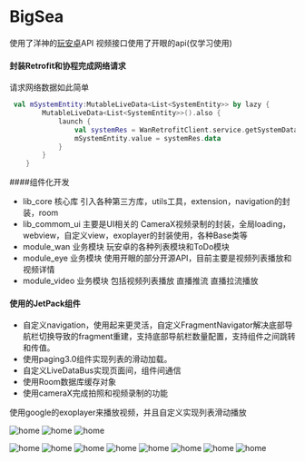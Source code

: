 # BigSea

使用了洋神的[玩安卓](https://www.wanandroid.com/)API
视频接口使用了开眼的api(仅学习使用)

#### 封装Retrofit和协程完成网络请求
请求网络数据如此简单
```kotlin
 val mSystemEntity:MutableLiveData<List<SystemEntity>> by lazy {
        MutableLiveData<List<SystemEntity>>().also {
            launch {
                val systemRes = WanRetrofitClient.service.getSystemData()
                mSystemEntity.value = systemRes.data
            }
        }
    }
```

####组件化开发
- lib_core  核心库 引入各种第三方库，utils工具，extension，navigation的封装，room
- lib_commom_ui 主要是UI相关的 CameraX视频录制的封装，全局loading，webview，自定义view，exoplayer的封装使用，各种Base类等
- module_wan  业务模块 玩安卓的各种列表模块和ToDo模块
- module_eye  业务模块 使用开眼的部分开源API，目前主要是视频列表播放和视频详情
- module_video 业务模块 包括视频列表播放  直播推流  直播拉流播放

#### 使用的JetPack组件

- 自定义navigation，使用起来更灵活，自定义FragmentNavigator解决底部导航栏切换导致的fragment重建，支持底部导航栏数量配置，支持组件之间跳转和传值。
- 使用paging3.0组件实现列表的滑动加载。
- 自定义LiveDataBus实现页面间，组件间通信
- 使用Room数据库缓存对象
- 使用cameraX完成拍照和视频录制的功能

使用google的exoplayer来播放视频，并且自定义实现列表滑动播放

![home](https://raw.githubusercontent.com/chsmy/BigSea/master/screenshot/home_page.png)
![home](https://raw.githubusercontent.com/chsmy/BigSea/master/screenshot/bigsea_1.gif)
![home](https://raw.githubusercontent.com/chsmy/BigSea/master/screenshot/bigsea_2.png)

![home](https://raw.githubusercontent.com/chsmy/BigSea/master/screenshot/bigsea_3.png)
![home](https://raw.githubusercontent.com/chsmy/BigSea/master/screenshot/bigsea_4.png)
![home](https://raw.githubusercontent.com/chsmy/BigSea/master/screenshot/bigsea_5.png)
![home](https://raw.githubusercontent.com/chsmy/BigSea/master/screenshot/bigsea_6.png)
![home](https://raw.githubusercontent.com/chsmy/BigSea/master/screenshot/bigsea_7.png)
![home](https://raw.githubusercontent.com/chsmy/BigSea/master/screenshot/bigsea_8.png)
![home](https://raw.githubusercontent.com/chsmy/BigSea/master/screenshot/bigsea_9.png)
![home](https://raw.githubusercontent.com/chsmy/BigSea/master/screenshot/bigsea_take.png)
